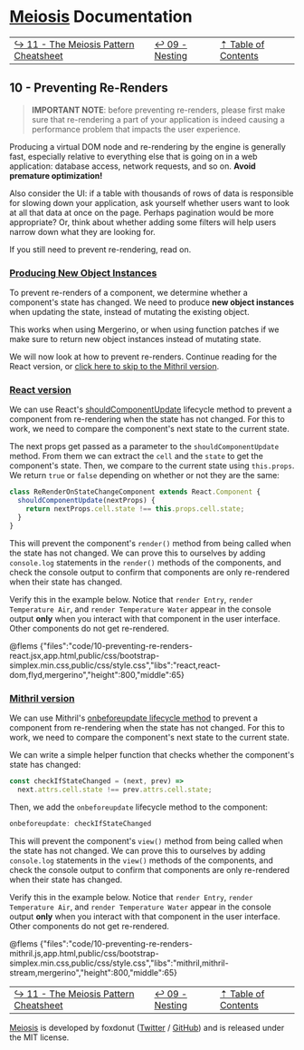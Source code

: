 # [Meiosis](https://meiosis.js.org) Documentation

| | | |
| ---- | ---- | ---- |
| [&rarrhk; 11 - The Meiosis Pattern Cheatsheet](11-the-meiosis-pattern.html) | [&larrhk; 09 - Nesting](09-nesting.html) | [&#8673; Table of Contents](toc.html) |

## 10 - Preventing Re-Renders

> **IMPORTANT NOTE**: before preventing re-renders, please first make sure that re-rendering a part
of your application is indeed causing a performance problem that impacts the user experience.

Producing a virtual DOM node and re-rendering by the engine is generally fast, especially relative
to everything else that is going on in a web application: database access, network requests, and so
on. **Avoid premature optimization!**

Also consider the UI: if a table with thousands of rows of data is responsible for slowing down your
application, ask yourself whether users want to look at all that data at once on the page. Perhaps
pagination would be more appropriate? Or, think about whether adding some filters will help users
narrow down what they are looking for.

If you still need to prevent re-rendering, read on.

<a name="producing_new_object_instances"></a>
### [Producing New Object Instances](#producing_new_object_instances)

To prevent re-renders of a component, we determine whether a component's state has changed. We need
to produce **new object instances** when updating the state, instead of mutating the existing
object.

This works when using Mergerino, or when using function patches if we make sure to return new object
instances instead of mutating state.

We will now look at how to prevent re-renders. Continue reading for the React version, or
[click here to skip to the Mithril version](#mithril_prevent_re_render).

<a name="react_version"></a>
### [React version](#react_version)

We can use React's
[shouldComponentUpdate](https://reactjs.org/docs/react-component.html#shouldcomponentupdate)
lifecycle method to prevent a component from re-rendering when the state has not changed. For
this to work, we need to compare the component's next state to the current state.

The next props get passed as a parameter to the `shouldComponentUpdate` method. From them we can
extract the `cell` and the `state` to get the component's state. Then, we compare to the current
state using `this.props`. We return `true` or `false` depending on whether or not they are the same:

```js
class ReRenderOnStateChangeComponent extends React.Component {
  shouldComponentUpdate(nextProps) {
    return nextProps.cell.state !== this.props.cell.state;
  }
}
```

This will prevent the component's `render()` method from being called when the state has not
changed. We can prove this to ourselves by adding `console.log` statements in the `render()` methods
of the components, and check the console output to confirm that components are only re-rendered when
their state has changed.

Verify this in the example below. Notice that `render Entry`, `render Temperature Air`, and `render
Temperature Water` appear in the console output **only** when you interact with that component in
the user interface. Other components do not get re-rendered.

@flems {"files":"code/10-preventing-re-renders-react.jsx,app.html,public/css/bootstrap-simplex.min.css,public/css/style.css","libs":"react,react-dom,flyd,mergerino","height":800,"middle":65}

<a name="mithril_prevent_re_render"></a>
### [Mithril version](#mithril_prevent_re_render)

We can use Mithril's
[onbeforeupdate lifecycle method](https://mithril.js.org/lifecycle-methods.html#onbeforeupdate)
to prevent a component from re-rendering when the state has not changed. For this to work, we
need to compare the component's next state to the current state.

We can write a simple helper function that checks whether the component's state has changed:

```js
const checkIfStateChanged = (next, prev) =>
  next.attrs.cell.state !== prev.attrs.cell.state;
```

Then, we add the `onbeforeupdate` lifecycle method to the component:

```js
onbeforeupdate: checkIfStateChanged
```

This will prevent the component's `view()` method from being called when the state has not changed.
We can prove this to ourselves by adding `console.log` statements in the `view()` methods of the
components, and check the console output to confirm that components are only re-rendered when their
state has changed.

Verify this in the example below. Notice that `render Entry`, `render Temperature Air`, and `render
Temperature Water` appear in the console output **only** when you interact with that component in
the user interface. Other components do not get re-rendered.

@flems {"files":"code/10-preventing-re-renders-mithril.js,app.html,public/css/bootstrap-simplex.min.css,public/css/style.css","libs":"mithril,mithril-stream,mergerino","height":800,"middle":65}

| | | |
| ---- | ---- | ---- |
| [&rarrhk; 11 - The Meiosis Pattern Cheatsheet](11-the-meiosis-pattern.html) | [&larrhk; 09 - Nesting](09-nesting.html) | [&#8673; Table of Contents](toc.html) |

[Meiosis](https://meiosis.js.org) is developed by foxdonut ([Twitter](http://twitter.com/foxdonut00) /
[GitHub](https://github.com/foxdonut)) and is released under the MIT license.

